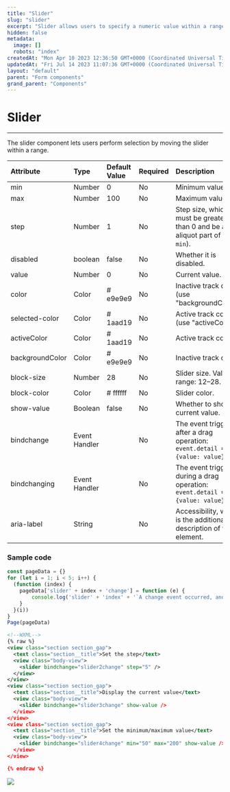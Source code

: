 ```yaml
---
title: "Slider"
slug: "slider"
excerpt: "Slider allows users to specify a numeric value within a range of minimum and maximum."
hidden: false
metadata: 
  image: []
  robots: "index"
createdAt: "Mon Apr 10 2023 12:36:50 GMT+0000 (Coordinated Universal Time)"
updatedAt: "Fri Jul 14 2023 11:07:36 GMT+0000 (Coordinated Universal Time)"
layout: "default"
parent: "Form components"
grand_parent: "Components"
---
```

# Slider 
*** 
The slider component lets users perform selection by moving the slider within a range.

| Attribute       | Type          | Default Value | Required | Description                                                                        |
| :-------------- | :------------ | :------------ | :------- | :--------------------------------------------------------------------------------- |
| min             | Number        | 0             | No       | Minimum value.                                                                     |
| max             | Number        | 100           | No       | Maximum value.                                                                     |
| step            | Number        | 1             | No       | Step size, which must be greater than 0 and be an aliquot part of (`max` - `min`). |
| disabled        | boolean       | false         | No       | Whether it is disabled.                                                            |
| value           | Number        | 0             | No       | Current value.                                                                     |
| color           | Color         | # e9e9e9      | No       | Inactive track color (use "backgroundColor").                                      |
| selected-color  | Color         | # 1aad19      | No       | Active track color (use "activeColor").                                            |
| activeColor     | Color         | # 1aad19      | No       | Active track color.                                                                |
| backgroundColor | Color         | # e9e9e9      | No       | Inactive track color.                                                              |
| block-size      | Number        | 28            | No       | Slider size. Value range: 12–28.                                                   |
| block-color     | Color         | # ffffff      | No       | Slider color.                                                                      |
| show-value      | Boolean       | false         | No       | Whether to show the current value.                                                 |
| bindchange      | Event Handler |               | No       | The event triggered after a drag operation: `event.detail = {value: value}`.       |
| bindchanging    | Event Handler |               | No       | The event triggered during a drag operation: `event.detail = {value: value}`.      |
| aria-label      | String        |               | No       | Accessibility, which is the additional description of the element.                 |

### Sample code

```javascript
const pageData = {}
for (let i = 1; i < 5; i++) {
  (function (index) {
    pageData['slider' + index + 'change'] = function (e) {
    	console.log('slider' + 'index' + '`A change event occurred, and the carried value is ', e.detail.value)
    }
  }(i))
}
Page(pageData)
```
```xml
<!--WXML-->
{% raw %}
<view class="section section_gap">
  <text class="section__title">Set the step</text>
  <view class="body-view">
  	<slider bindchange="slider2change" step="5" />
  </view>
</view>
<view class="section section_gap">
  <text class="section__title">Display the current value</text>
  <view class="body-view">
  	<slider bindchange="slider3change" show-value />
  </view>
</view>
<view class="section section_gap">
  <text class="section__title">Set the minimum/maximum value</text>
  <view class="body-view">
  	<slider bindchange="slider4change" min="50" max="200" show-value />
  </view>
</view>

{% endraw %}
```

![](https://files.readme.io/9eb48f4-Screenshot_2023-06-15_at_5.18.20_PM.png)
